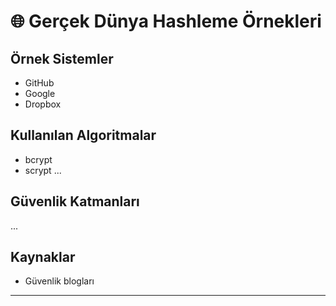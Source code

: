 # 🌐 Gerçek Dünya Hashleme Örnekleri

## Örnek Sistemler
- GitHub
- Google
- Dropbox

## Kullanılan Algoritmalar
- bcrypt
- scrypt
...

## Güvenlik Katmanları
...

## Kaynaklar
- Güvenlik blogları


---
